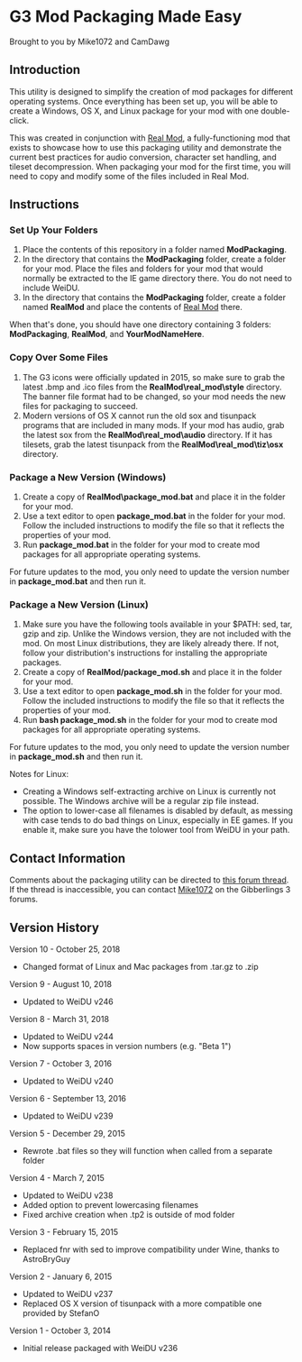 # G3 Mod Packaging Made Easy
Brought to you by Mike1072 and CamDawg


## Introduction

This utility is designed to simplify the creation of mod packages for different operating systems.  Once everything has been set up, you will be able to create a Windows, OS X, and Linux package for your mod with one double-click.

This was created in conjunction with [Real Mod](https://GitHub.com/Gibberlings3/RealMod), a fully-functioning mod that exists to showcase how to use this packaging utility and demonstrate the current best practices for audio conversion, character set handling, and tileset decompression.  When packaging your mod for the first time, you will need to copy and modify some of the files included in Real Mod.


## Instructions


### Set Up Your Folders

1. Place the contents of this repository in a folder named **ModPackaging**.
2. In the directory that contains the **ModPackaging** folder, create a folder for your mod.  Place the files and folders for your mod that would normally be extracted to the IE game directory there.  You do not need to include WeiDU.
3. In the directory that contains the **ModPackaging** folder, create a folder named **RealMod** and place the contents of [Real Mod](https://GitHub.com/Gibberlings3/RealMod) there.

When that's done, you should have one directory containing 3 folders: **ModPackaging**, **RealMod**, and **YourModNameHere**.


### Copy Over Some Files

1. The G3 icons were officially updated in 2015, so make sure to grab the latest .bmp and .ico files from the **RealMod\real_mod\style** directory. The banner file format had to be changed, so your mod needs the new files for packaging to succeed.
2. Modern versions of OS X cannot run the old sox and tisunpack programs that are included in many mods.  If your mod has audio, grab the latest sox from the **RealMod\real_mod\audio** directory.  If it has tilesets, grab the latest tisunpack from the **RealMod\real_mod\tiz\osx** directory.


### Package a New Version (Windows)

1. Create a copy of **RealMod\package_mod.bat** and place it in the folder for your mod.
2. Use a text editor to open **package_mod.bat** in the folder for your mod.  Follow the included instructions to modify the file so that it reflects the properties of your mod.
3. Run **package_mod.bat** in the folder for your mod to create mod packages for all appropriate operating systems.

For future updates to the mod, you only need to update the version number in **package_mod.bat** and then run it.


### Package a New Version (Linux)

1. Make sure you have the following tools available in your $PATH: sed, tar, gzip and zip.  Unlike the Windows version, they are not included with the mod.  On most Linux distributions, they are likely already there.  If not, follow your distribution's instructions for installing the appropriate packages.
2. Create a copy of **RealMod/package_mod.sh** and place it in the folder for your mod.
3. Use a text editor to open **package_mod.sh** in the folder for your mod.  Follow the included instructions to modify the file so that it reflects the properties of your mod.
4. Run **bash package_mod.sh** in the folder for your mod to create mod packages for all appropriate operating systems.

For future updates to the mod, you only need to update the version number in **package_mod.sh** and then run it.

Notes for Linux:
- Creating a Windows self-extracting archive on Linux is currently not possible.  The Windows archive will be a regular zip file instead.
- The option to lower-case all filenames is disabled by default, as messing with case tends to do bad things on Linux, especially in EE games.  If you enable it, make sure you have the tolower tool from WeiDU in your path.


## Contact Information

Comments about the packaging utility can be directed to [this forum thread](http://gibberlings3.net/forums/index.php?showtopic=26717).  If the thread is inaccessible, you can contact [Mike1072](http://gibberlings3.net/forums/index.php?showuser=1412) on the Gibberlings 3 forums.


## Version History

Version 10 - October 25, 2018

- Changed format of Linux and Mac packages from .tar.gz to .zip

Version 9 - August 10, 2018

- Updated to WeiDU v246

Version 8 - March 31, 2018

- Updated to WeiDU v244
- Now supports spaces in version numbers (e.g. "Beta 1")

Version 7 - October 3, 2016

- Updated to WeiDU v240


Version 6 - September 13, 2016

- Updated to WeiDU v239


Version 5 - December 29, 2015

- Rewrote .bat files so they will function when called from a separate folder


Version 4 - March 7, 2015

- Updated to WeiDU v238
- Added option to prevent lowercasing filenames
- Fixed archive creation when .tp2 is outside of mod folder


Version 3 - February 15, 2015

- Replaced fnr with sed to improve compatibility under Wine, thanks to AstroBryGuy


Version 2 - January 6, 2015

- Updated to WeiDU v237
- Replaced OS X version of tisunpack with a more compatible one provided by StefanO


Version 1 - October 3, 2014

- Initial release packaged with WeiDU v236

